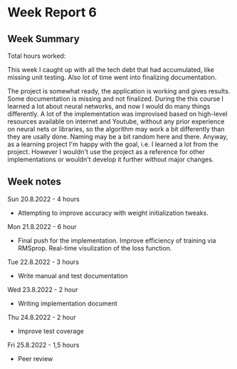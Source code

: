 # Week Report 6

## Week Summary

Total hours worked: 

This week I caught up with all the tech debt that had accumulated, like missing unit testing. Also lot of time went into finalizing documentation.

The project is somewhat ready, the application is working and gives results. Some documentation is missing and not finalized. During the this course I learned a lot about neural networks, and now I would do many things differently. A lot of the implementation was improvised based on high-level resources available on internet and Youtube, without any prior experience on neural nets or libraries, so the algorithm may work a bit differently than they are usally done. Naming may be a bit random here and there. Anyway, as a learning project I'm happy with the goal, i.e. I learned a lot from the project. However I wouldn't use the project as a reference for other implementations or wouldn't develop it further without major changes.

## Week notes

Sun 20.8.2022 - 4 hours
 - Attempting to improve accuracy with weight initialization tweaks.

Mon 21.8.2022 - 6 hour
 - Final push for the implementation. Improve efficiency of training via RMSprop. Real-time visulization of the loss function.

Tue 22.8.2022 - 3 hours
 - Write manual and test documentation

Wed 23.8.2022 - 2 hour
 - Writing implementation document

Thu 24.8.2022 - 2 hour
 - Improve test coverage

Fri 25.8.2022 - 1,5 hours
 - Peer review
 
